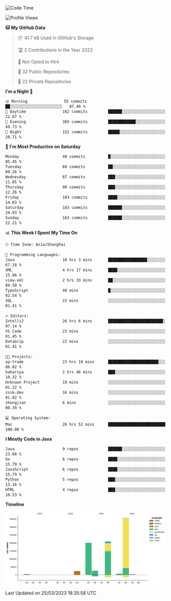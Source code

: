 <!--START_SECTION:waka-->
![Code Time](http://img.shields.io/badge/Code%20Time-1%2C685%20hrs%2055%20mins-blue)

![Profile Views](http://img.shields.io/badge/Profile%20Views-2-blue)

**🐱 My GitHub Data** 

> 📦 41.7 kB Used in GitHub's Storage 
 > 
> 🏆 2 Contributions in the Year 2023
 > 
> 🚫 Not Opted to Hire
 > 
> 📜 32 Public Repositories 
 > 
> 🔑 22 Private Repositories 
 > 
**I'm a Night 🦉** 

```text
🌞 Morning                55 commits          ██░░░░░░░░░░░░░░░░░░░░░░░   07.49 % 
🌆 Daytime                162 commits         ██████░░░░░░░░░░░░░░░░░░░   22.07 % 
🌃 Evening                365 commits         ████████████░░░░░░░░░░░░░   49.73 % 
🌙 Night                  152 commits         █████░░░░░░░░░░░░░░░░░░░░   20.71 % 
```
📅 **I'm Most Productive on Saturday** 

```text
Monday                   40 commits          █░░░░░░░░░░░░░░░░░░░░░░░░   05.45 % 
Tuesday                  68 commits          ██░░░░░░░░░░░░░░░░░░░░░░░   09.26 % 
Wednesday                87 commits          ███░░░░░░░░░░░░░░░░░░░░░░   11.85 % 
Thursday                 90 commits          ███░░░░░░░░░░░░░░░░░░░░░░   12.26 % 
Friday                   103 commits         ████░░░░░░░░░░░░░░░░░░░░░   14.03 % 
Saturday                 183 commits         ██████░░░░░░░░░░░░░░░░░░░   24.93 % 
Sunday                   163 commits         ██████░░░░░░░░░░░░░░░░░░░   22.21 % 
```


📊 **This Week I Spent My Time On** 

```text
🕑︎ Time Zone: Asia/Shanghai

💬 Programming Languages: 
Java                     18 hrs 3 mins       █████████████████░░░░░░░░   67.18 % 
XML                      4 hrs 17 mins       ████░░░░░░░░░░░░░░░░░░░░░   15.96 % 
view-xml                 2 hrs 33 mins       ██░░░░░░░░░░░░░░░░░░░░░░░   09.50 % 
TypeScript               40 mins             █░░░░░░░░░░░░░░░░░░░░░░░░   02.54 % 
SQL                      22 mins             ░░░░░░░░░░░░░░░░░░░░░░░░░   01.41 % 

🔥 Editors: 
IntelliJ                 26 hrs 6 mins       ████████████████████████░   97.14 % 
VS Code                  23 mins             ░░░░░░░░░░░░░░░░░░░░░░░░░   01.45 % 
DataGrip                 22 mins             ░░░░░░░░░░░░░░░░░░░░░░░░░   01.41 % 

🐱‍💻 Projects: 
ep-trade                 23 hrs 19 mins      ██████████████████████░░░   86.82 % 
bahariya                 2 hrs 46 mins       ███░░░░░░░░░░░░░░░░░░░░░░   10.32 % 
Unknown Project          19 mins             ░░░░░░░░░░░░░░░░░░░░░░░░░   01.22 % 
zssk-dev                 16 mins             ░░░░░░░░░░░░░░░░░░░░░░░░░   01.02 % 
zhongjian                6 mins              ░░░░░░░░░░░░░░░░░░░░░░░░░   00.39 % 

💻 Operating System: 
Mac                      26 hrs 52 mins      █████████████████████████   100.00 % 
```

**I Mostly Code in Java** 

```text
Java                     9 repos             ██████░░░░░░░░░░░░░░░░░░░   23.68 % 
Go                       6 repos             ████░░░░░░░░░░░░░░░░░░░░░   15.79 % 
JavaScript               6 repos             ████░░░░░░░░░░░░░░░░░░░░░   15.79 % 
Python                   5 repos             ███░░░░░░░░░░░░░░░░░░░░░░   13.16 % 
HTML                     4 repos             ███░░░░░░░░░░░░░░░░░░░░░░   10.53 % 
```



**Timeline**

![Lines of Code chart](https://raw.githubusercontent.com/youtiaoguagua/youtiaoguagua/master/assets/bar_graph.png)


 Last Updated on 25/03/2023 18:35:58 UTC
<!--END_SECTION:waka-->